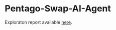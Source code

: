 # Pentago-Swap-AI-Agent
Exploraton report available [here](https://1drv.ms/b/s!AkHeK5MPvOJLgdlZAE9Guv6sW1yJwA?e=lVgSAM).
